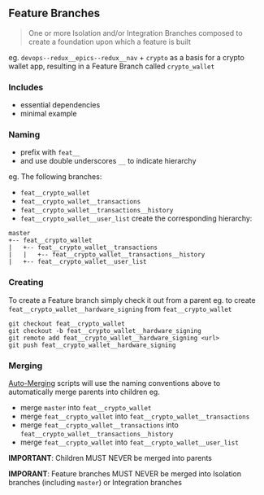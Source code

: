 Feature Branches
---

> One or more Isolation and/or Integration Branches composed to create a foundation upon which a feature is built

eg. ``devops--redux__epics--redux__nav`` + ``crypto`` as a basis for a crypto wallet app, resulting in a Feature Branch called ``crypto_wallet``

### Includes

 - essential dependencies
 - minimal example

### Naming

 - prefix with ``feat__``
 - and use double underscores ``__`` to indicate hierarchy

eg.
The following branches:
 - ``feat__crypto_wallet``
 - ``feat__crypto_wallet__transactions``
 - ``feat__crypto_wallet__transactions__history``
 - ``feat__crypto_wallet__user_list``
create the corresponding hierarchy:
```
master
+-- feat__crypto_wallet
|   +-- feat__crypto_wallet__transactions
|   |   +-- feat__crypto_wallet__transactions__history
|   +-- feat__crypto_wallet__user_list
```

### Creating

To create a Feature branch simply check it out from a parent
eg.
to create ``feat__crypto_wallet__hardware_signing`` from ``feat__crypto_wallet``
```
git checkout feat__crypto_wallet
git checkout -b feat__crypto_wallet__hardware_signing
git remote add feat__crypto_wallet__hardware_signing <url>
git push feat__crypto_wallet__hardware_signing
```

### Merging

[Auto-Merging](git-cascade-merge.md) scripts will use the naming conventions above
to automatically merge parents into children eg.
 - merge ``master`` into ``feat__crypto_wallet``
 - merge ``feat__crypto_wallet`` into ``feat__crypto_wallet__transactions``
 - merge ``feat__crypto_wallet__transactions`` into ``feat__crypto_wallet__transactions__history``
 - merge ``feat__crypto_wallet`` into ``feat__crypto_wallet__user_list``

**IMPORTANT**: Children MUST NEVER be merged into parents

**IMPORANT**: Feature branches MUST NEVER be merged into Isolation branches (including ``master``) or Integration branches
